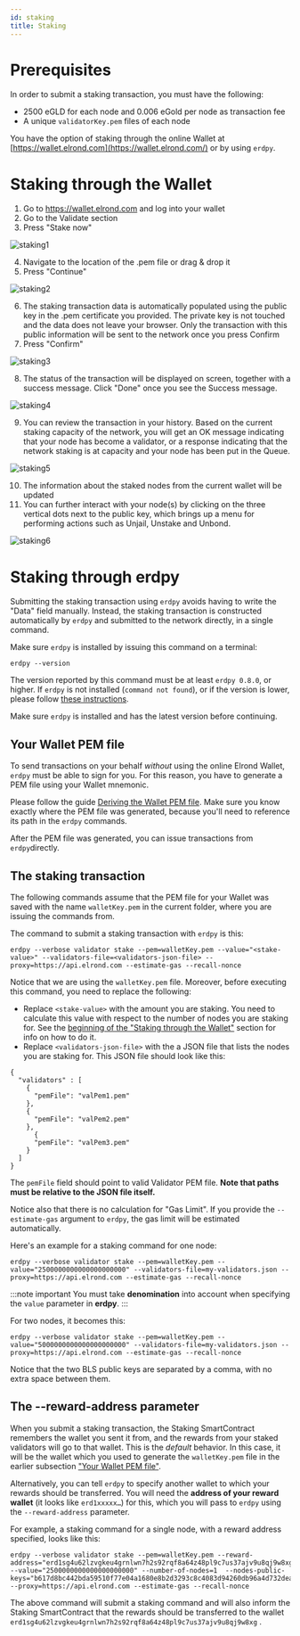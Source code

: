 ```yaml
---
id: staking
title: Staking
---
```


# **Prerequisites**

In order to submit a staking transaction, you must have the following:

- 2500 eGLD for each node and 0.006 eGold per node as transaction fee
- A unique `validatorKey.pem` files of each node

You have the option of staking through the online Wallet at [https://wallet.elrond.com](https://wallet.elrond.com/) or by using `erdpy`.

# **Staking through the Wallet**

1. Go to https://wallet.elrond.com and log into your wallet
2. Go to the Validate section
3. Press "Stake now"

![staking1](validators\staking1.png)

4. Navigate to the location of the .pem file or drag & drop it
5. Press "Continue"

![staking2](validators\staking2.png)

6. The staking transaction data is automatically populated using the public key in the .pem certificate you provided. The private key is not touched and the data does not leave your browser. Only the transaction with this public information will be sent to the network once you press Confirm
7. Press "Confirm"

![staking3](validators\staking3.png)

8. The status of the transaction will be displayed on screen, together with a success message. Click "Done" once you see the Success message.

![staking4](validators\staking4.png)


9. You can review the transaction in your history. Based on the current staking capacity of the network, you will get an OK message indicating that your node has become a validator, or a response indicating that the network staking is at capacity and your node has been put in the Queue.

![staking5](validators\staking5.png)

10. The information about the staked nodes from the current wallet will be updated
11. You can further interact with your node(s) by clicking on the three vertical dots next to the public key, which brings up a menu for performing actions such as Unjail, Unstake and Unbond.

![staking6](validators\staking6.png)



# **Staking through erdpy**

Submitting the staking transaction using `erdpy` avoids having to write the "Data" field manually. Instead, the staking transaction is constructed automatically by `erdpy` and submitted to the network directly, in a single command.

Make sure `erdpy` is installed by issuing this command on a terminal:

```
erdpy --version
```

The version reported by this command must be at least `erdpy 0.8.0`, or higher. If `erdpy` is not installed (`command not found`), or if the version is lower, please follow [these instructions](/sdk-and-tools/erdpy/installing-erdpy).

Make sure `erdpy` is installed and has the latest version before continuing.

## **Your Wallet PEM file**

To send transactions on your behalf _without_ using the online Elrond Wallet, `erdpy` must be able to sign for you. For this reason, you have to generate a PEM file using your Wallet mnemonic.

Please follow the guide [Deriving the Wallet PEM file](/sdk-and-tools/erdpy/deriving-the-wallet-pem-file). Make sure you know exactly where the PEM file was generated, because you'll need to reference its path in the `erdpy` commands.

After the PEM file was generated, you can issue transactions from `erdpy`directly.

## **The staking transaction**

The following commands assume that the PEM file for your Wallet was saved with the name `walletKey.pem` in the current folder, where you are issuing the commands from.

The command to submit a staking transaction with `erdpy` is this:

```
erdpy --verbose validator stake --pem=walletKey.pem --value="<stake-value>" --validators-file=<validators-json-file> --proxy=https://api.elrond.com --estimate-gas --recall-nonce
```

Notice that we are using the `walletKey.pem` file. Moreover, before executing this command, you need to replace the following:

- Replace `<stake-value>` with the amount you are staking. You need to calculate this value with respect to the number of nodes you are staking for. See the [beginning of the "Staking through the Wallet"](/validators/staking/staking#staking-through-the-wallet) section for info on how to do it.
- Replace `<validators-json-file>` with the a JSON file that lists the nodes you are staking for. This JSON file should look like this:

```
{
  "validators" : [
    {
      "pemFile": "valPem1.pem"
    },
    {
      "pemFile": "valPem2.pem"
    },
      {
      "pemFile": "valPem3.pem"
    }
  ]
}
```

The `pemFile` field should point to valid Validator PEM file. **Note that paths must be relative to the JSON file itself.**

Notice also that there is no calculation for "Gas Limit". If you provide the `--estimate-gas` argument to `erdpy`, the gas limit will be estimated automatically.

Here's an example for a staking command for one node:

```
erdpy --verbose validator stake --pem=walletKey.pem --value="2500000000000000000000" --validators-file=my-validators.json --proxy=https://api.elrond.com --estimate-gas --recall-nonce
```

:::note important
You must take **denomination** into account when specifying the `value` parameter in **erdpy**.
:::

For two nodes, it becomes this:

```
erdpy --verbose validator stake --pem=walletKey.pem --value="5000000000000000000000" --validators-file=my-validators.json --proxy=https://api.elrond.com --estimate-gas --recall-nonce
```

Notice that the two BLS public keys are separated by a comma, with no extra space between them.

## **The --reward-address parameter**

When you submit a staking transaction, the Staking SmartContract remembers the wallet you sent it from, and the rewards from your staked validators will go to that wallet. This is the _default_ behavior. In this case, it will be the wallet which you used to generate the `walletKey.pem` file in the earlier subsection ["Your Wallet PEM file"](/validators/staking/staking#your-wallet-pem-file).

Alternatively, you can tell `erdpy` to specify another wallet to which your rewards should be transferred. You will need the **address of your reward wallet** (it looks like `erd1xxxxx…`) for this, which you will pass to `erdpy` using the `--reward-address` parameter.

For example, a staking command for a single node, with a reward address specified, looks like this:

```
erdpy --verbose validator stake --pem=walletKey.pem --reward-address="erd1sg4u62lzvgkeu4grnlwn7h2s92rqf8a64z48pl9c7us37ajv9u8qj9w8xg" --value="2500000000000000000000" --number-of-nodes=1  --nodes-public-keys="b617d8bc442bda59510f77e04a1680e8b2d3293c8c4083d94260db96a4d732deaaf9855fa0cef2273f5a67b4f442c725efc06a5d366b9f15a66da9eb8208a09c9ab4066b6b3d38c3cf1ea7fab6489a90713b3b56d87de68c6558c80d7533bf27" --proxy=https://api.elrond.com --estimate-gas --recall-nonce
```

The above command will submit a staking command and will also inform the Staking SmartContract that the rewards should be transferred to the wallet `erd1sg4u62lzvgkeu4grnlwn7h2s92rqf8a64z48pl9c7us37ajv9u8qj9w8xg` .
